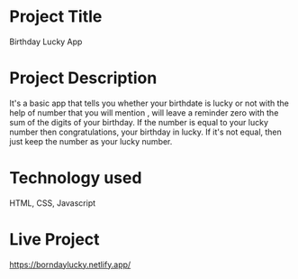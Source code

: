 # Project Title

Birthday Lucky App


# Project Description

It's a basic app that tells you whether your birthdate is lucky or not with the help of number that you will mention , will leave a reminder zero with the sum of the digits of your birthday. If the number is equal to your lucky number then congratulations, your birthday in lucky. If it's not equal, then just keep the number as your lucky number.


# Technology used

HTML, CSS, Javascript


# Live Project

https://borndaylucky.netlify.app/

